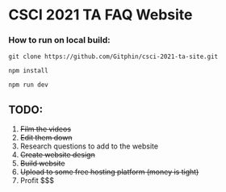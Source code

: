 # CSCI 2021 TA FAQ Website

### How to run on local build:

```
git clone https://github.com/Gitphin/csci-2021-ta-site.git
```

```
npm install
```

```
npm run dev
```

## TODO:
1. ~~Film the videos~~
2. ~~Edit them down~~
3. Research questions to add to the website
4. ~~Create website design~~
5. ~~Build website~~
6. ~~Upload to some free hosting platform (money is tight)~~
7. Profit $$$



